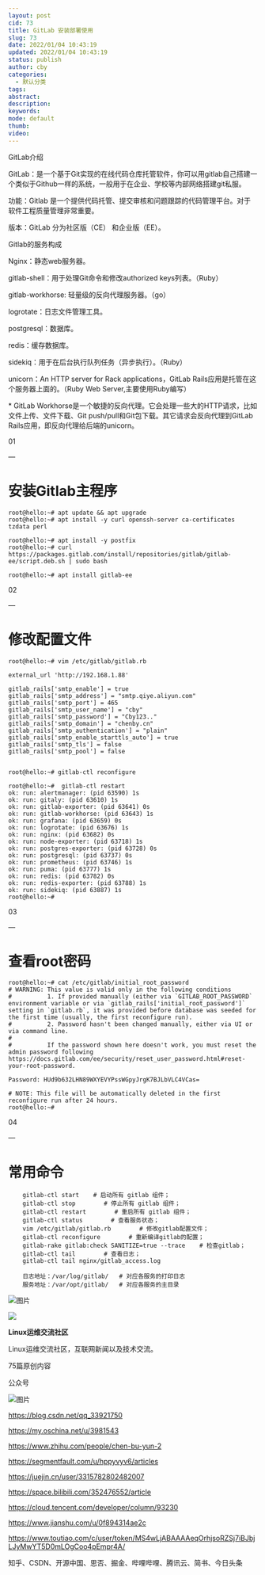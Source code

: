 ```yaml
---
layout: post
cid: 73
title: GitLab 安装部署使用
slug: 73
date: 2022/01/04 10:43:19
updated: 2022/01/04 10:43:19
status: publish
author: cby
categories: 
  - 默认分类
tags: 
abstract: 
description: 
keywords: 
mode: default
thumb: 
video: 
---
```



  

GitLab介绍

GitLab：是一个基于Git实现的在线代码仓库托管软件，你可以用gitlab自己搭建一个类似于Github一样的系统，一般用于在企业、学校等内部网络搭建git私服。

功能：Gitlab 是一个提供代码托管、提交审核和问题跟踪的代码管理平台。对于软件工程质量管理非常重要。

版本：GitLab 分为社区版（CE） 和企业版（EE）。

  

Gitlab的服务构成

Nginx：静态web服务器。

gitlab-shell：用于处理Git命令和修改authorized keys列表。（Ruby）

gitlab-workhorse: 轻量级的反向代理服务器。（go）

logrotate：日志文件管理工具。

postgresql：数据库。

redis：缓存数据库。

sidekiq：用于在后台执行队列任务（异步执行）。（Ruby）

unicorn：An HTTP server for Rack applications，GitLab Rails应用是托管在这个服务器上面的。（Ruby Web Server,主要使用Ruby编写）

  

\* GitLab Workhorse是一个敏捷的反向代理。它会处理一些大的HTTP请求，比如文件上传、文件下载、Git push/pull和Git包下载。其它请求会反向代理到GitLab Rails应用，即反向代理给后端的unicorn。  
  

01

—

  

安装Gitlab主程序
===========

```shell
root@hello:~# apt update && apt upgrade
root@hello:~# apt install -y curl openssh-server ca-certificates tzdata perl

root@hello:~# apt install -y postfix
root@hello:~# curl https://packages.gitlab.com/install/repositories/gitlab/gitlab-ee/script.deb.sh | sudo bash

root@hello:~# apt install gitlab-ee
```

  

02

—

修改配置文件
======

```shell
root@hello:~# vim /etc/gitlab/gitlab.rb

external_url 'http://192.168.1.88'

gitlab_rails['smtp_enable'] = true
gitlab_rails['smtp_address'] = "smtp.qiye.aliyun.com"
gitlab_rails['smtp_port'] = 465
gitlab_rails['smtp_user_name'] = "cby"
gitlab_rails['smtp_password'] = "Cby123.."
gitlab_rails['smtp_domain'] = "chenby.cn"
gitlab_rails['smtp_authentication'] = "plain"
gitlab_rails['smtp_enable_starttls_auto'] = true
gitlab_rails['smtp_tls'] = false
gitlab_rails['smtp_pool'] = false


root@hello:~# gitlab-ctl reconfigure

root@hello:~#  gitlab-ctl restart
ok: run: alertmanager: (pid 63590) 1s
ok: run: gitaly: (pid 63610) 1s
ok: run: gitlab-exporter: (pid 63641) 0s
ok: run: gitlab-workhorse: (pid 63643) 1s
ok: run: grafana: (pid 63659) 0s
ok: run: logrotate: (pid 63676) 1s
ok: run: nginx: (pid 63682) 0s
ok: run: node-exporter: (pid 63718) 1s
ok: run: postgres-exporter: (pid 63728) 0s
ok: run: postgresql: (pid 63737) 0s
ok: run: prometheus: (pid 63746) 1s
ok: run: puma: (pid 63777) 1s
ok: run: redis: (pid 63782) 0s
ok: run: redis-exporter: (pid 63788) 1s
ok: run: sidekiq: (pid 63887) 1s
root@hello:~#
```

  

03

—

查看root密码
========

```shell
root@hello:~# cat /etc/gitlab/initial_root_password
# WARNING: This value is valid only in the following conditions
#          1. If provided manually (either via `GITLAB_ROOT_PASSWORD` environment variable or via `gitlab_rails['initial_root_password']` setting in `gitlab.rb`, it was provided before database was seeded for the first time (usually, the first reconfigure run).
#          2. Password hasn't been changed manually, either via UI or via command line.
#
#          If the password shown here doesn't work, you must reset the admin password following https://docs.gitlab.com/ee/security/reset_user_password.html#reset-your-root-password.

Password: HUd9b632LHN89WXYEVYPssWGpyJrgK7BJLbVLC4VCas=

# NOTE: This file will be automatically deleted in the first reconfigure run after 24 hours.
root@hello:~# 

```

  

04

—

常用命令
====

```shell
    gitlab-ctl start    # 启动所有 gitlab 组件；
    gitlab-ctl stop        # 停止所有 gitlab 组件；
    gitlab-ctl restart        # 重启所有 gitlab 组件；
    gitlab-ctl status        # 查看服务状态；
    vim /etc/gitlab/gitlab.rb        # 修改gitlab配置文件；
    gitlab-ctl reconfigure        # 重新编译gitlab的配置；
    gitlab-rake gitlab:check SANITIZE=true --trace    # 检查gitlab；
    gitlab-ctl tail        # 查看日志；
    gitlab-ctl tail nginx/gitlab_access.log
    
    日志地址：/var/log/gitlab/   # 对应各服务的打印日志 
    服务地址：/var/opt/gitlab/   # 对应各服务的主目录
```

  

![图片](https://p3-juejin.byteimg.com/tos-cn-i-k3u1fbpfcp/22cd5b80fca44d1691c263ce61aeb410~tplv-k3u1fbpfcp-zoom-1.image)

  

![](https://p3-juejin.byteimg.com/tos-cn-i-k3u1fbpfcp/1b83e9d2c61a4cfcbaf47cf89ca49ebf~tplv-k3u1fbpfcp-zoom-1.image)

**Linux运维交流社区**

Linux运维交流社区，互联网新闻以及技术交流。

75篇原创内容

公众号

![图片](https://p3-juejin.byteimg.com/tos-cn-i-k3u1fbpfcp/74308c9be0514429814b8aa08d01763a~tplv-k3u1fbpfcp-zoom-1.image)  

  

https://blog.csdn.net/qq_33921750

https://my.oschina.net/u/3981543

https://www.zhihu.com/people/chen-bu-yun-2

https://segmentfault.com/u/hppyvyv6/articles

https://juejin.cn/user/3315782802482007

https://space.bilibili.com/352476552/article

https://cloud.tencent.com/developer/column/93230

https://www.jianshu.com/u/0f894314ae2c

https://www.toutiao.com/c/user/token/MS4wLjABAAAAeqOrhjsoRZSj7iBJbjLJyMwYT5D0mLOgCoo4pEmpr4A/

知乎、CSDN、开源中国、思否、掘金、哔哩哔哩、腾讯云、简书、今日头条
